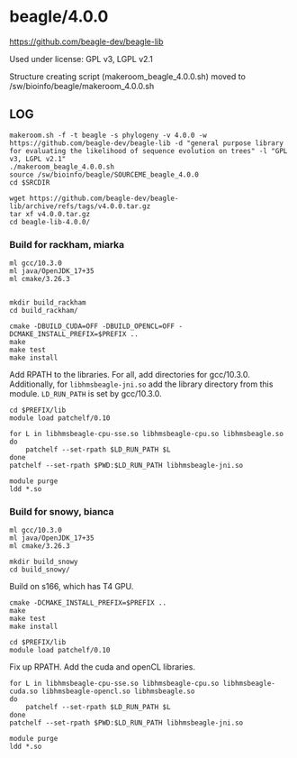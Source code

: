 beagle/4.0.0
============

<https://github.com/beagle-dev/beagle-lib>

Used under license:
GPL v3, LGPL v2.1


Structure creating script (makeroom_beagle_4.0.0.sh) moved to /sw/bioinfo/beagle/makeroom_4.0.0.sh

LOG
---

    makeroom.sh -f -t beagle -s phylogeny -v 4.0.0 -w https://github.com/beagle-dev/beagle-lib -d "general purpose library for evaluating the likelihood of sequence evolution on trees" -l "GPL v3, LGPL v2.1"
    ./makeroom_beagle_4.0.0.sh 
    source /sw/bioinfo/beagle/SOURCEME_beagle_4.0.0
    cd $SRCDIR

    wget https://github.com/beagle-dev/beagle-lib/archive/refs/tags/v4.0.0.tar.gz
    tar xf v4.0.0.tar.gz 
    cd beagle-lib-4.0.0/

### Build for rackham, miarka

    ml gcc/10.3.0
    ml java/OpenJDK_17+35
    ml cmake/3.26.3


    mkdir build_rackham
    cd build_rackham/

    cmake -DBUILD_CUDA=OFF -DBUILD_OPENCL=OFF -DCMAKE_INSTALL_PREFIX=$PREFIX ..
    make
    make test
    make install

Add RPATH to the libraries. For all, add directories for gcc/10.3.0. Additionally, for `libhmsbeagle-jni.so` add the library directory from this module. `LD_RUN_PATH` is set by gcc/10.3.0.

    cd $PREFIX/lib
    module load patchelf/0.10

    for L in libhmsbeagle-cpu-sse.so libhmsbeagle-cpu.so libhmsbeagle.so
    do
        patchelf --set-rpath $LD_RUN_PATH $L
    done
    patchelf --set-rpath $PWD:$LD_RUN_PATH libhmsbeagle-jni.so

    module purge
    ldd *.so


### Build for snowy, bianca

    ml gcc/10.3.0
    ml java/OpenJDK_17+35
    ml cmake/3.26.3

    mkdir build_snowy
    cd build_snowy/

Build on s166, which has T4 GPU.

    cmake -DCMAKE_INSTALL_PREFIX=$PREFIX ..
    make
    make test
    make install

    cd $PREFIX/lib
    module load patchelf/0.10

Fix up RPATH. Add the cuda and openCL libraries.

    for L in libhmsbeagle-cpu-sse.so libhmsbeagle-cpu.so libhmsbeagle-cuda.so libhmsbeagle-opencl.so libhmsbeagle.so
    do
        patchelf --set-rpath $LD_RUN_PATH $L
    done
    patchelf --set-rpath $PWD:$LD_RUN_PATH libhmsbeagle-jni.so

    module purge
    ldd *.so

